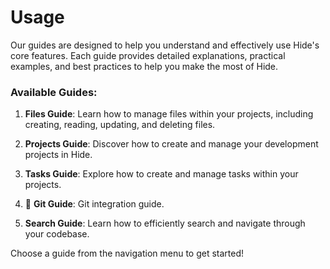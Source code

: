 # Usage

Our guides are designed to help you understand and effectively use Hide's core features. Each guide provides detailed explanations, practical examples, and best practices to help you make the most of Hide.

### Available Guides:

1. **Files Guide**: Learn how to manage files within your projects, including creating, reading, updating, and deleting files.

2. **Projects Guide**: Discover how to create and manage your development projects in Hide.

3. **Tasks Guide**: Explore how to create and manage tasks within your projects.

4. :construction: **Git Guide**: Git integration guide.

5. **Search Guide**: Learn how to efficiently search and navigate through your codebase.

Choose a guide from the navigation menu to get started!
